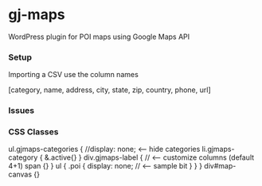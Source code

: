 gj-maps
=======

WordPress plugin for POI maps using Google Maps API

### Setup

Importing a CSV use the column names

[category, name, address, city, state, zip, country, phone, url]

### Issues

### CSS Classes
ul.gjmaps-categories {
  //display: none; <-- hide categories
  li.gjmaps-category {
    &.active{}
  }
  div.gjmaps-label { // <-- customize columns (default 4+1)
    span {}
  }
  ul {
    .poi {
      display: none; // <-- sample bit
    }
  }
}
div#map-canvas {}